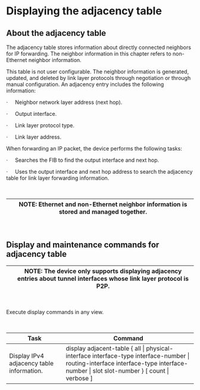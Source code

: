 
# Displaying the adjacency table

## About the adjacency table

The adjacency table stores information
about directly connected neighbors for IP forwarding. The neighbor information
in this chapter refers to non-Ethernet neighbor information.

This table is not user configurable. The neighbor
information is generated, updated, and deleted by link layer protocols through
negotiation or through manual configuration. An adjacency entry includes the
following information:

·     Neighbor network layer address (next hop).

·     Output interface.

·     Link layer protocol type.

·     Link layer address.

When forwarding an IP packet, the device
performs the following tasks:

·     Searches the FIB to find the output interface
and next hop.

·     Uses the output interface and next hop address
to search the adjacency table for link layer forwarding information. 

 

|  | NOTE:  Ethernet and non-Ethernet neighbor information is stored and managed together. |
| --- | --- |

‌

## Display and maintenance commands for adjacency table

|  | NOTE:  The device only supports displaying adjacency entries about tunnel interfaces whose link layer protocol is P2P. |
| --- | --- |

‌

Execute display commands in any view.

 

| Task | Command |
| --- | --- |
| Display IPv4 adjacency table information. | display adjacent-table { all \| physical-interface interface-type interface-number \| routing-interface interface-type interface-number \| slot slot-number } \[ count \| verbose ] || Display IPv6 adjacency table information. | display ipv6 adjacent-table { all \| physical-interface interface-type interface-number \| routing-interface interface-type interface-number \| slot slot-number } \[ count \| verbose ] |


‌

 

